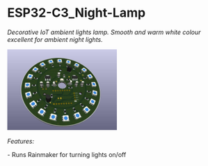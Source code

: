# ESP32-C3_Night-Lamp

_Decorative IoT ambient lights lamp. Smooth and warm white colour excellent for ambient night lights._

<img alt="ESP32-Node PCB" src="https://github.com/alexandrebobkov/ESP32-C3_Night-Lamp/blob/main/assets/esp32-wroom-table-lights.jpg" width="50%"/>

<p><i>Features:</i></p>
- Runs Rainmaker for turning lights on/off
